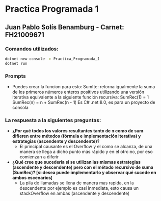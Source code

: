 # Practica Programada 1

## Juan Pablo Solís Benamburg - Carnet: FH21009671

### Comandos utilizados:
```bash
dotnet new console -n Practica_Programada_1
dotnet run
```
### Prompts
- Puedes crear la funcion para esto: SumIte: retorna igualmente la suma de los primeros números enteros positivos utilizando una versión iterativa equivalente a la siguiente función recursiva: SumRec(1) = 1 SumRec(n) = n + SumRec(n - 1) Es C# .net 8.0, es para un proyecto de consola

### La respuesta a la siguientes preguntas:

- **¿Por qué todos los valores resultantes tanto de n como de sum difieren entre métodos (fórmula e implementación iterativa) y estrategias (ascendente y descendente)?**
  - El principal causante es el Overflow y el como se alcanza, de una manera se llega a dicho punto más rápido y en el otro no, por eso comienzan a diferir
- **¿Qué cree que sucedería si se utilizan las mismas estrategias (ascendente y descendente) pero con el método recursivo de suma (SumRec)? [si desea puede implementarlo y observar qué sucede en ambos escenarios]**
  - La pila de llamadas se llena de manera mas rapida, en la descendente por ejemplo es casi inmediata, esto causa un stackOverflow en ambas (ascendente y descendente)
